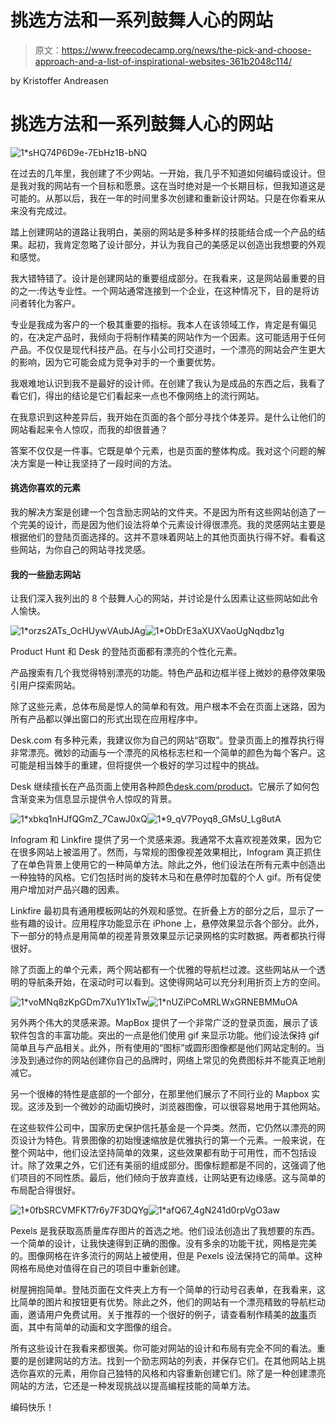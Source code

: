# 挑选方法和一系列鼓舞人心的网站

> 原文：<https://www.freecodecamp.org/news/the-pick-and-choose-approach-and-a-list-of-inspirational-websites-361b2048c114/>

by Kristoffer Andreasen

# 挑选方法和一系列鼓舞人心的网站

![1*sHQ74P6D9e-7EbHz1B-bNQ](img/06b597480d17e82e100164de670d4cd2.png)

在过去的几年里，我创建了不少网站。一开始，我几乎不知道如何编码或设计。但是我对我的网站有一个目标和愿景。这在当时绝对是一个长期目标，但我知道这是可能的。从那以后，我在一年的时间里多次创建和重新设计网站。只是在你看来从来没有完成过。

踏上创建网站的道路让我明白，美丽的网站是多种多样的技能结合成一个产品的结果。起初，我肯定忽略了设计部分，并认为我自己的美感足以创造出我想要的外观和感觉。

我大错特错了。设计是创建网站的重要组成部分。在我看来，这是网站最重要的目的之一:传达专业性。一个网站通常连接到一个企业，在这种情况下，目的是将访问者转化为客户。

专业是我成为客户的一个极其重要的指标。我本人在该领域工作，肯定是有偏见的，在决定产品时，我倾向于将制作精美的网站作为一个因素。这可能适用于任何产品。不仅仅是现代科技产品。在与小公司打交道时，一个漂亮的网站会产生更大的影响，因为它可能会成为竞争对手的一个重要优势。

我艰难地认识到我不是最好的设计师。在创建了我认为是成品的东西之后，我看了看它们，得出的结论是它们看起来一点也不像网络上的流行网站。

在我意识到这种差异后，我开始在页面的各个部分寻找个体差异。是什么让他们的网站看起来令人惊叹，而我的却很普通？

答案不仅仅是一件事。它既是单个元素，也是页面的整体构成。我对这个问题的解决方案是一种让我坚持了一段时间的方法。

#### 挑选你喜欢的元素

我的解决方案是创建一个包含励志网站的文件夹。不是因为所有这些网站创造了一个完美的设计，而是因为他们设法将单个元素设计得很漂亮。我的灵感网站主要是根据他们的登陆页面选择的。这并不意味着网站上的其他页面执行得不好。看看这些网站，为你自己的网站寻找灵感。

#### 我的一些励志网站

让我们深入我列出的 8 个鼓舞人心的网站，并讨论是什么因素让这些网站如此令人愉快。

![1*orzs2ATs_OcHUywVAubJAg](img/f549772bdfc146485148ee95a6e0ab7d.png)![1*ObDrE3aXUXVaoUgNqdbz1g](img/7c49be3c40d143b52dcb8ff9d37a52b6.png)

Product Hunt 和 Desk 的登陆页面都有漂亮的个性化元素。

产品搜索有几个我觉得特别漂亮的功能。特色产品和边框半径上微妙的悬停效果吸引用户探索网站。

除了这些元素，总体布局是惊人的简单和有效。用户根本不会在页面上迷路，因为所有产品都以弹出窗口的形式出现在应用程序中。

Desk.com 有多种元素，我建议你为自己的网站“窃取”。登录页面上的推荐执行得非常漂亮。微妙的动画与一个漂亮的风格标志栏和一个简单的颜色为每个客户。这可能是相当棘手的重建，但将提供一个极好的学习过程中的挑战。

Desk 继续擅长在产品页面上使用各种颜色[desk.com/product](http://www.desk.com/product)。它展示了如何包含渐变来为信息显示提供令人惊叹的背景。

![1*xbkq1nHJfQGmZ_7CawJ0xQ](img/cc3c73f69813f15be38522504be384ef.png)![1*9_qV7Poyq8_GMsU_Lg8utA](img/2b71dfcc0bf3d96b010a4f2c99141bb7.png)

Infogram 和 Linkfire 提供了另一个灵感来源。我通常不太喜欢视差效果，因为它在很多网站上被滥用了。然而，与常规的图像视差效果相比，Infogram 真正抓住了在单色背景上使用它的一种简单方法。除此之外，他们设法在所有元素中创造出一种独特的风格。它们包括时尚的旋转木马和在悬停时加载的个人 gif。所有促使用户增加对产品兴趣的因素。

Linkfire 最初具有通用模板网站的外观和感觉。在折叠上方的部分之后，显示了一些有趣的设计。应用程序功能显示在 iPhone 上，悬停效果显示各个部分。此外，下一部分的特点是用简单的视差背景效果显示记录网格的实时数据。两者都执行得很好。

除了页面上的单个元素，两个网站都有一个优雅的导航栏过渡。这些网站从一个透明的导航条开始，在滚动时可以看到。这使得网站可以充分利用折页上方的空间。

![1*voMNq8zKpGDm7Xu1Y1IxTw](img/9468627d659ae5920f0b4d40f03a0e57.png)![1*nUZiPCoMRLWxGRNEBMMuOA](img/2b3026bbd531736c2f9104ebfbbb5f76.png)

另外两个伟大的灵感来源。MapBox 提供了一个非常广泛的登录页面，展示了该软件包含的丰富功能。突出的一点是他们使用 gif 来显示功能。他们设法保持 gif 简单且与产品相关。此外，所有使用的“图标”或圆形图像都是他们网站定制的。当涉及到通过你的网站创建你自己的品牌时，网络上常见的免费图标并不能真正地削减它。

另一个很棒的特性是底部的一个部分，在那里他们展示了不同行业的 Mapbox 实现。这涉及到一个微妙的动画切换时，浏览器图像，可以很容易地用于其他网站。

在这些软件公司中，国家历史保护信托基金是一个异类。然而，它仍然以漂亮的网页设计为特色。背景图像的初始慢速缩放是优雅执行的第一个元素。一般来说，在整个网站中，他们设法坚持简单的效果，这些效果都有助于可用性，而不包括设计。除了效果之外，它们还有美丽的组成部分。图像标题都是不同的，这强调了他们项目的不同性质。最后，他们倾向于放弃直线，让网站更有边缘感。这与简单的布局配合得很好。

![1*0fbSRCVMFKT7r6y7F3DQYg](img/41995c6e531c6352cbe4a80f6f2c30b5.png)![1*afQ67_4gN241d0rpVgO3aw](img/cacd8824f08d7021f1191dd2692c7940.png)

Pexels 是我获取高质量库存图片的首选之地。他们设法创造出了我想要的东西。一个简单的设计，让我快速得到正确的图像。没有多余的功能干扰，网格是完美的。图像网格在许多流行的网站上被使用，但是 Pexels 设法保持它的简单。这种网格布局绝对值得在自己的项目中重新创建。

树屋拥抱简单。登陆页面在文件夹上方有一个简单的行动号召表单，在我看来，这比简单的图片和按钮更有优势。除此之外，他们的网站有一个漂亮精致的导航栏动画，邀请用户免费试用。关于推荐的一个很好的例子，请查看制作精美的[故事](https://teamtreehouse.com/stories)页面，其中有简单的动画和文字图像的组合。

所有这些设计在我看来都很美。你可能对网站的设计和布局有完全不同的看法。重要的是创建网站的方法。找到一个励志网站的列表，并保存它们。在其他网站上挑选你喜欢的元素，用你自己独特的风格和内容重新创建它们。除了是一种创建漂亮网站的方法，它还是一种发现挑战以提高编程技能的简单方法。

编码快乐！